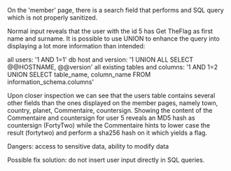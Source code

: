 On the 'member' page, there is a search field that performs and SQL query which is not properly sanitized.

Normal input reveals that the user with the id 5 has Get TheFlag as first name and surname.
It is possible to use UNION to enhance the query into displaying a lot more information than intended:

all users:
'1 AND 1=1'
db host and version:
'1 UNION ALL SELECT @@HOSTNAME, @@version'
all existing tables and columns:
'1 AND 1=2 UNION SELECT table_name, column_name FROM information_schema.columns'

Upon closer inspection we can see that the users table contains several other fields than the ones displayed on the member pages, namely
town, country, planet, Commentaire, countersign.
Showing the content of the Commentaire and countersign for user 5 reveals an MD5 hash as countersign (FortyTwo) while the Commentaire hints to lower case the result (fortytwo) and perform a sha256 hash on it which yields a flag.

Dangers: access to sensitive data, ability to modify data

Possible fix solution: do not insert user input directly in SQL queries.
